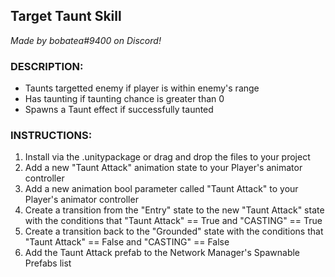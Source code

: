 ## Target Taunt Skill

*Made by bobatea#9400 on Discord!*

### DESCRIPTION:

- Taunts targetted enemy if player is within enemy's range
- Has taunting if taunting chance is greater than 0
- Spawns a Taunt effect if successfully taunted

### INSTRUCTIONS: 

1. Install via the .unitypackage or drag and drop the files to your project
2. Add a new "Taunt Attack" animation state to your Player's animator controller
3. Add a new animation bool parameter called "Taunt Attack" to your Player's animator controller
4. Create a transition from the "Entry" state to the new "Taunt Attack" state with the conditions that "Taunt Attack" == True and "CASTING" == True
5. Create a transition back to the "Grounded" state with the conditions that "Taunt Attack" == False and "CASTING" == False
6. Add the Taunt Attack prefab to the Network Manager's Spawnable Prefabs list
